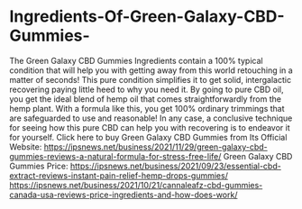 # Ingredients-Of-Green-Galaxy-CBD-Gummies-
The Green Galaxy CBD Gummies Ingredients contain a 100% typical condition that will help you with getting away from this world retouching in a matter of seconds! This pure condition simplifies it to get solid, intergalactic recovering paying little heed to why you need it. By going to pure CBD oil, you get the ideal blend of hemp oil that comes straightforwardly from the hemp plant. With a formula like this, you get 100% ordinary trimmings that are safeguarded to use and reasonable! In any case, a conclusive technique for seeing how this pure CBD can help you with recovering is to endeavor it for yourself. Click here to buy Green Galaxy CBD Gummies from Its Official Website: https://ipsnews.net/business/2021/11/29/green-galaxy-cbd-gummies-reviews-a-natural-formula-for-stress-free-life/  Green Galaxy CBD Gummies Price: https://ipsnews.net/business/2021/09/23/essential-cbd-extract-reviews-instant-pain-relief-hemp-drops-gummies/  https://ipsnews.net/business/2021/10/21/cannaleafz-cbd-gummies-canada-usa-reviews-price-ingredients-and-how-does-work/
